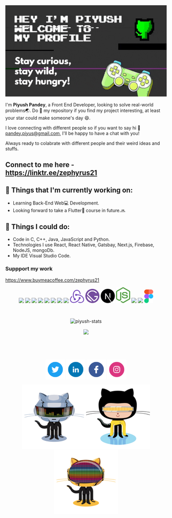 <img src="piyush-final.gif" width="1000px">

I'm **Piyush Pandey**, a Front End Developer, looking to solve real-world problems🌏. Do 🌟 my repository if you find my project interesting, at least your star could make someone's day 😄.

I love connecting with different people so if you want to say hi 💬 pandey.piyus@gmail.com, I'll be happy to have a chat with you!

Always ready to colabrate with different people and their weird ideas and stuffs.

## Connect to me here - https://linktr.ee/zephyrus21

## 💼 Things that I'm currently working on:

-   Learning Back-End Web💻 Development.
-   Looking forward to take a Flutter📲 course in future.🔜

## 🔭 Things I could do:

-   Code in C, C++, Java, JavaScript and Python.
-   Technologies I use React, React Native, Gatsbay, Next.js, Firebase, NodeJS, mongoDb.
-   My IDE Visual Studio Code.

### Suppport my work 
https://www.buymeacoffee.com/zephyrus21


<p align="center">
  <img src="https://img.icons8.com/color/48/000000/c-programming.png"/>
  <img src="https://img.icons8.com/color/48/000000/c-plus-plus-logo.png"/>
  <img src="https://img.icons8.com/color/48/000000/java-coffee-cup-logo.png"/>
  <img src="https://img.icons8.com/color/48/000000/golang.png"/>
  <img src="https://img.icons8.com/color/48/000000/javascript.png"/>
  <img src="https://img.icons8.com/color/48/000000/typescript.png"/>
  <img src="https://img.icons8.com/color/48/000000/react-native.png"/>
  <img src="https://img.icons8.com/color/48/000000/graphql.png"/>
  <img src="redux-seeklogo.com.svg" width="44px"/>
  <img src="gatsby-seeklogo.com.svg" width="44px"/>
  <img src="next-js-seeklogo.com.svg" width="44px"/>
  <img src="nodejs-seeklogo.com.svg" width="44px"/>
  <img src="https://img.icons8.com/color/48/000000/mongodb.png"/>
  <img src="https://img.icons8.com/color/48/000000/firebase.png"/>
  <img src="figma-1.svg" width="28px"/>
</p>

<br/>
<p align="center">
  <img src="https://github-readme-stats.vercel.app/api?username=zephyrus21&show_icons=true&theme=radical&title_color=8E2DE2&text_color=fff&icon_color=8E2DE2" alt="piyush-stats" />
<br />
<br />

<img src="https://github-readme-stats.vercel.app/api/top-langs/?username=zephyrus21&show_icons=true&theme=radical&title_color=8E2DE2&text_color=fff&icon_color=8E2DE2&layout=compact">
</p>
<br/>
<p align="center">

<br/>
<p align="center">
<a href="https://twitter.com/zephyrusp21"><img src="https://github.com/aritraroy/social-icons/blob/master/twitter-icon.png?raw=true" width="60"></a>
<a href="https://www.linkedin.com/in/zephyrus21/"><img src="https://github.com/aritraroy/social-icons/blob/master/linkedin-icon.png?raw=true" width="60"></a>
<a href="https://www.facebook.com/zephyrus21/"><img src="https://github.com/aritraroy/social-icons/blob/master/facebook-icon.png?raw=true" width="60"></a>
<a href="https://www.instagram.com/zephyrus.io/"><img src="https://github.com/aritraroy/social-icons/blob/master/instagram-icon.png?raw=true" width="60"></a>
</p>

<p align="center"><img src="gh-1.gif" width="200px"><img src="gh-4.png" width="200px"><img src="gh-2.gif" width="200px">
</p>
